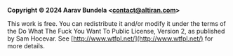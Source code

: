 **Copyright © 2024 Aarav Bundela <[contact@altiran.com](mailto:contact@altiran.com)>**

This work is free. You can redistribute it and/or modify it under the terms of the Do What The Fuck You Want To Public
License, Version 2, as published by Sam Hocevar. See [http://www.wtfpl.net/](http://www.wtfpl.net/) for more details.
